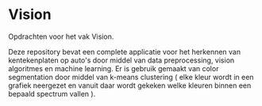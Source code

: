# Vision
Opdrachten voor het vak Vision.

Deze repository bevat een complete applicatie voor het herkennen van kentekenplaten op auto's door middel van data preprocessing, vision algoritmes en machine learning.
Er is gebruik gemaakt van color segmentation door middel van k-means clustering ( elke kleur wordt in een grafiek neergezet en vanuit daar wordt gekeken welke kleuren binnen een bepaald spectrum vallen ).
